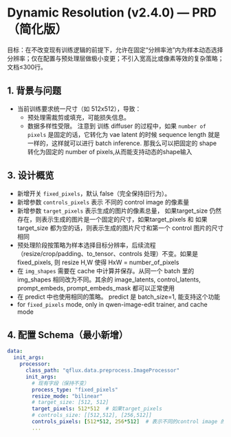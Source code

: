 # Dynamic Resolution (v2.4.0) — PRD（简化版）

目标：在不改变现有训练逻辑的前提下，允许在固定“分辨率池”内为样本动态选择分辨率；仅在配置与预处理层做极小变更；不引入宽高比或像素等效的复杂策略；文档≤300行。

## 1. 背景与问题
- 当前训练要求统一尺寸（如 512x512），导致：
  - 预处理需裁剪或填充，可能损失信息。
  - 数据多样性受限。
注意到 训练 diffuser 的过程中，如果 `number of pixels` 是固定的话，它转化为 vae  latent 的时候 sequence length 就是一样的，这样就可以进行 batch inference.
那我么可以把固定的 shape 转化为固定的 number of pixels,从而能支持动态的shape输入

## 3. 设计概览
- 新增开关 `fixed_pixels`，默认 false（完全保持旧行为）。
- 新增参数 `controls_pixels` 表示 不同的 control image 的像素量
- 新增参数 `target_pixels` 表示生成的图片的像素总量， 如果target_size 仍然存在，则表示生成的图片是一个固定的尺寸，如果target_pixels 和 如果target_size 都为空的话，则表示生成的图片尺寸和第一个 control 图片的尺寸相同
- 预处理阶段按策略为样本选择目标分辨率，后续流程（resize/crop/padding、to_tensor、controls 处理）不变。如果是fixed_pixels, 则 resize H,W 使得 HxW = number_of_pixels
- 在 `img_shapes` 需要在 cache 中计算并保存。从同一个 batch 里的 img_shapes 相同改为不同。其余的 image_latents, control_latents, prompt_embeds, prompt_embeds_mask 都可以正常使用
- 在 predict 中也使用相同的策略。 predict 是 batch_size=1, 能支持这个功能
- for `fixed_pixels` mode, only in qwen-image-edit trainer, and cache mode

## 4. 配置 Schema（最小新增）
```yaml
data:
  init_args:
    processor:
      class_path: "qflux.data.preprocess.ImageProcessor"
      init_args:
        # 现有字段（保持不变）
        process_type: "fixed_pixels"
        resize_mode: "bilinear"
        # target_size: [512, 512]
        target_pixels: 512*512  # 如果target_pixels
        # controls_size: [[512,512], [256,512]]
        controls_pixels: [512*512, 256*512]  # 表示不同的control image 的 target number of pixels
        ...

```
